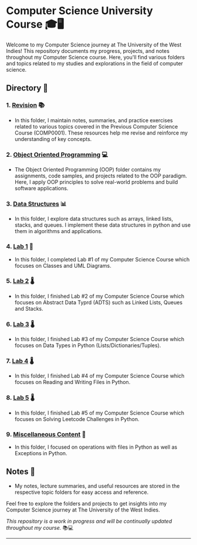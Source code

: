 # Computer Science University Course 🎓🖥️

Welcome to my Computer Science journey at The University of the West Indies! This repository documents my progress, projects, and notes throughout my Computer Science course. Here, you'll find various folders and topics related to my studies and explorations in the field of computer science.

## Directory 📁

### 1. [Revision](./Revision) 📚

- In this folder, I maintain notes, summaries, and practice exercises related to various topics covered in the Previous Computer Science Course (COMP0001). These resources help me revise and reinforce my understanding of key concepts.

### 2. [Object Oriented Programming](./Object-Oriented%20Programming%20(OOP)) 💻

- The Object Oriented Programming (OOP) folder contains my assignments, code samples, and projects related to the OOP paradigm. Here, I apply OOP principles to solve real-world problems and build software applications.

### 3. [Data Structures](./Data%20Structures) 📊

- In this folder, I explore data structures such as arrays, linked lists, stacks, and queues. I implement these data structures in python and use them in algorithms and applications.

### 4. [Lab 1](./Lab%201) 🧬

- In this folder, I completed Lab #1 of my Computer Science Course which focuses on Classes and UML Diagrams.

### 5. [Lab 2](./Lab%202) 🌡️

- In this folder, I finished Lab #2 of my Computer Science Course which focuses on Abstract Data Typrd (ADTS) such as Linked Lists, Queues and Stacks.

### 6. [Lab 3](./Lab%203) 🌡️

- In this folder, I finished Lab #3 of my Computer Science Course which focuses on Data Types in Python (Lists/Dictionaries/Tuples).

### 7. [Lab 4](./Lab%204) 🌡️

- In this folder, I finished Lab #4 of my Computer Science Course which focuses on Reading and Writing Files in Python.

### 8. [Lab 5](./Lab%205) 🌡️

- In this folder, I finished Lab #5 of my Computer Science Course which focuses on Solving Leetcode Challenges in Python.

### 9. [Miscellaneous Content](./Miscellaneous) 📠

- In this folder, I focused on operations with files in Python as well as Exceptions in Python.


## Notes 📝

- My notes, lecture summaries, and useful resources are stored in the respective topic folders for easy access and reference.

Feel free to explore the folders and projects to get insights into my Computer Science journey at The University of the West Indies. 

*This repository is a work in progress and will be continually updated throughout my course.* 📚💻

---

